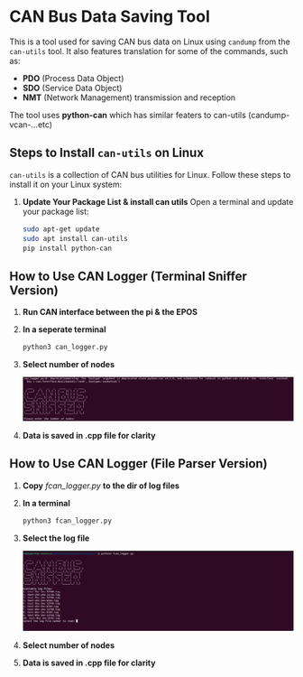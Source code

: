 # CAN Bus Data Saving Tool

This is a tool used for saving CAN bus data on Linux using `candump` from the `can-utils` tool. It also features translation for some of the commands, such as:

- **PDO** (Process Data Object)
- **SDO** (Service Data Object)
- **NMT** (Network Management) transmission and reception

The tool uses **python-can** which has similar featers to can-utils (candump-vcan-...etc)

## Steps to Install `can-utils` on Linux

`can-utils` is a collection of CAN bus utilities for Linux. Follow these steps to install it on your Linux system:

1. **Update Your Package List & install can utils**
   Open a terminal and update your package list:
   ```bash
   sudo apt-get update
   sudo apt install can-utils
   pip install python-can


## How to Use CAN Logger (Terminal Sniffer Version)

1. **Run CAN interface between the pi & the EPOS**

2. **In a seperate terminal**

   ```bash
   python3 can_logger.py
   ```

3. **Select number of nodes**

    ![Alt text](image.PNG)

4. **Data is saved in .cpp file for clarity**

## How to Use CAN Logger (File Parser Version)

1. **Copy** *fcan_logger.py* **to the dir of log files**

2. **In a terminal**

   ```bash
   python3 fcan_logger.py
   ```

3. **Select the log file**

    ![Alt text](image2.png)

4. **Select number of nodes**

5. **Data is saved in .cpp file for clarity**

